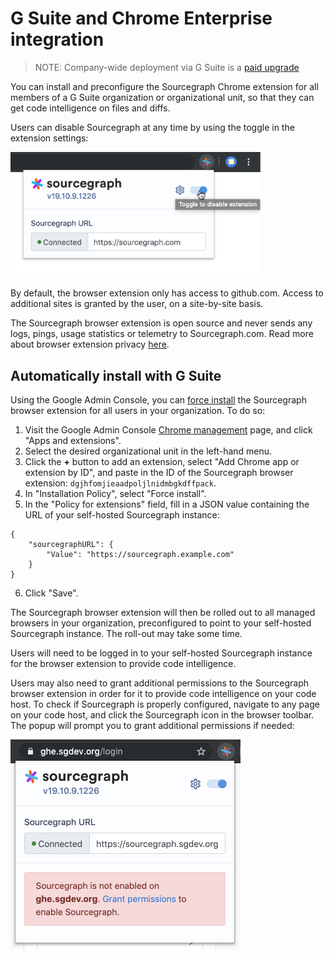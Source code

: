 # G Suite and Chrome Enterprise integration

> NOTE: Company-wide deployment via G Suite is a [paid upgrade](https://about.sourcegraph.com/pricing)

You can install and preconfigure the Sourcegraph Chrome extension for all members of a G Suite organization or organizational unit, so that they can get code intelligence on files and diffs.

Users can disable Sourcegraph at any time by using the toggle in the extension settings:

<img src="img/disable_extension.png" width="400">

By default, the browser extension only has access to github.com. Access to additional sites is granted by the user, on a site-by-site basis.

The Sourcegraph browser extension is open source and never sends any logs, pings, usage statistics or telemetry to Sourcegraph.com. Read more about browser extension privacy [here](browser_extension.md#privacy).

## Automatically install with G Suite

Using the Google Admin Console, you can [force install](https://support.google.com/chrome/a/answer/6306504?hl=en) the Sourcegraph browser extension for all users in your organization. To do so:

1. Visit the Google Admin Console [Chrome management](https://admin.google.com/u/2/ac/chrome/apps/user) page, and click "Apps and extensions".
2. Select the desired organizational unit in the left-hand menu.
3. Click the **+** button to add an extension, select "Add Chrome app or extension by ID", and paste in the ID of the Sourcegraph browser extension: `dgjhfomjieaadpoljlnidmbgkdffpack`.
4. In "Installation Policy", select "Force install".
5. In the "Policy for extensions" field, fill in a JSON value containing the URL of your self-hosted Sourcegraph instance:

```
{
    "sourcegraphURL": {
        "Value": "https://sourcegraph.example.com"
    }
}
```
6. Click "Save".

The Sourcegraph browser extension will then be rolled out to all managed browsers in your organization, preconfigured to point to your self-hosted Sourcegraph instance. The roll-out may take some time.

Users will need to be logged in to your self-hosted Sourcegraph instance for the browser extension to provide code intelligence.

Users may also need to grant additional permissions to the Sourcegraph browser extension in order for it to provide code intelligence on your code host. To check if Sourcegraph is properly configured, navigate to any page on your code host, and click the Sourcegraph icon in the browser toolbar. The popup will prompt you to grant additional permissions if needed:

![](img/permissions.png)



